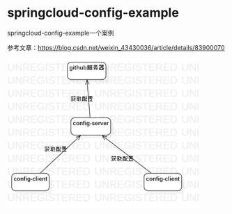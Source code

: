 # springcloud-config-example
springcloud-config-example一个案例

参考文章：https://blog.csdn.net/weixin_43430036/article/details/83900070

![图片说明](https://github.com/aliyuncluo/springcloud-config-example/blob/master/springcloud-config.png)
